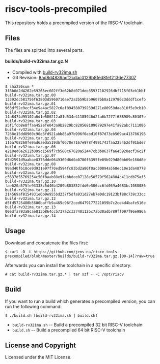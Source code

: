 riscv-tools-precompiled
=====
This repository holds a precompiled version of the RISC-V toolchain.

## Files
The files are splitted into several parts.

#### builds/build-rv32ima.tar.gz.N

- Compiled with [build-rv32ima.sh](https://github.com/riscv/riscv-tools/blob/master/build-rv32ima.sh)
- Git Revision: [8ad8d4839acf2cdac0129b8fed8fe12136e77307](https://github.com/riscv/riscv-tools/tree/8ad8d4839acf2cdac0129b8fed8fe12136e77307)

````
$ sha256sum *
3f8b0d2d4262e69265ec602ff3e62b8d071dee35937102926dbf715f03eb1bbf  build-rv32ima.tar.gz.00
13392dc581756f63803d5960716ae72a2b59b2b9607bb8a129780c3dddf1cefb  build-rv32ima.tar.gz.01
963df52e9ecf34e9a4ac5827c6af094580739239d271e80950daa310f5e9cb10  build-rv32ima.tar.gz.02
14a8474d95102a6d1e580212a81d534e41185946d2fa6b7277f688989c80307e  build-rv32ima.tar.gz.03
a5f1fcb8e8ffaa452efe043a9b2829bc820568109079297e41fa82abc7111086  build-rv32ima.tar.gz.04
7268e15dd8960c90e3fd921abb85a97b996f0abd10f87d73eb569ac413786196  build-rv32ima.tar.gz.05
116a708260fe9ad6aeda519d6f0670e7167e978f4991743faa2254b2df91bde7  build-rv32ima.tar.gz.06
e218ed6a2612b099c1569f7cb588c67620a52447cb3b8637fa645928ecf36c2f  build-rv32ima.tar.gz.07
d7d2591d9aabae8376dde0649369d6d0a0700f6395fe09b929d80bb69e166d8e  build-rv32ima.tar.gz.08
99ad40f618ce9d931e97f70ed594fc83bd2a80f0ac30094a568ec10e1da48778  build-rv32ima.tar.gz.09
c5637d55769254c50f8aab08e91ebbdee07128e50579f5624884c411cdb75af5  build-rv32ima.tar.gz.10
fae620a575fe93338c5d46b4209b803852fdd6e506cc6fd069a4683bc1088086  build-rv32ima.tar.gz.11
214569af8154931e6b9e955bd237f5dfa931d27eb7e0dc19123bf88c739c33cc  build-rv32ima.tar.gz.12
d5fd5725480b5600baffb9a465c96f2ced6479177221059b7c2ce4d4bafe516e  build-rv32ima.tar.gz.13
00edfa793a8cae813b864ccb737a2c32740112bc7ab30adb789ff097f96e986a  build-rv32ima.tar.gz.14
````

## Usage
Download and concatenate the files first:
```
$ curl -O -L https://github.com/jens-na/riscv-tools-precompiled/blob/master/builds/build-rv32ima.tar.gz.[00-14]?raw=true  
```
Afterwards you can install the toolchain in a specific directory:
```
# cat build-rv32ima.tar.gz.* | tar xzf - -C /opt/riscv
```

## Build
If you want to run a build which generates a precompiled version, you can run the following command:
```
$ ./build.sh [build-rv32ima.sh | build.sh]
```

- `build-rv32ima.sh` -- Build a precompiled 32 bit RISC-V toolchain
- `build.sh` -- Build a precompiled 64 bit RISC-V toolchain

## License and Copyright
Licensed under the MIT License.


